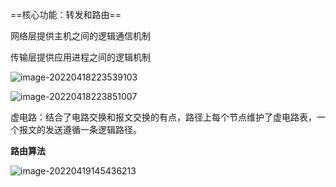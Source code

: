 ==核心功能：转发和路由==

网络层提供主机之间的逻辑通信机制

传输层提供应用进程之间的逻辑机制

![image-20220418223539103](E:\学习笔记\typora\img\image-20220418223539103.png)

![image-20220418223851007](E:\学习笔记\typora\img\image-20220418223851007.png)

虚电路：结合了电路交换和报文交换的有点，路径上每个节点维护了虚电路表，一个报文的发送遵循一条逻辑路径。

**路由算法**

![image-20220419145436213](E:\学习笔记\typora\img\image-20220419145436213.png)

